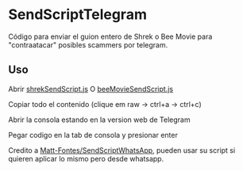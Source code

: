 # SendScriptTelegram

Código para enviar el guion entero de Shrek o Bee Movie para "contraatacar" posibles scammers por telegram.

## Uso

Abrir [shrekSendScript.js](https://github.com/Matt-Fontes/SendScriptWhatsApp/blob/main/shrekSendScript.js)
O
[beeMovieSendScript.js](https://github.com/Matt-Fontes/SendScriptWhatsApp/blob/main/beeMovieSendScript.js)

Copiar todo el contenido (clique em raw -> ctrl+a -> ctrl+c)

Abrir la consola estando en la version web de Telegram

Pegar codigo en la tab de consola y presionar enter

Credito a  [Matt-Fontes/SendScriptWhatsApp](https://github.com/Matt-Fontes/SendScriptWhatsApp), pueden usar su script si quieren aplicar lo mismo pero desde whatsapp.
